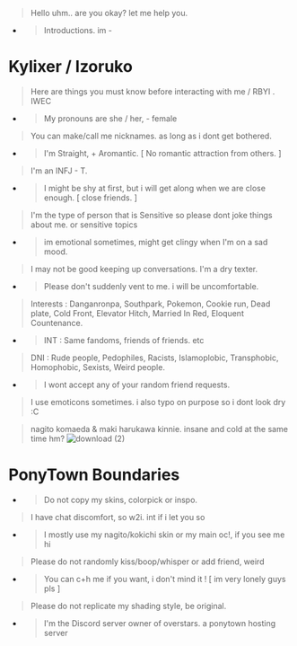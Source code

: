 >  Hello uhm.. are you okay? let me help you. 
- >  Introductions. im -

# Kylixer / Izoruko
> Here are things you must know before interacting with me / RBYI . IWEC
- > My pronouns are she / her, - female
> You can make/call me nicknames. as long as i dont get bothered.
- > I'm Straight, + Aromantic. [ No romantic attraction from others. ]
> I'm an INFJ - T.
- > I might be shy at first, but i will get along when we are close enough. [ close friends. ]
> I'm the type of person that is Sensitive so please dont joke things about me. or sensitive topics
- > im emotional sometimes, might get clingy when I'm on a sad mood.
> I may not be good keeping up conversations. I'm a dry texter.
- > Please don't suddenly vent to me. i will be uncomfortable.
> Interests : Danganronpa, Southpark, Pokemon, Cookie run, Dead plate, Cold Front, Elevator Hitch, Married In Red, Eloquent Countenance.
- > INT : Same fandoms, friends of friends. etc
> DNI : Rude people, Pedophiles, Racists, Islamoplobic, Transphobic, Homophobic, Sexists, Weird people.
- > I wont accept any of your random friend requests.
> I use emoticons sometimes. i also typo on purpose so i dont look dry :C


> nagito komaeda & maki harukawa kinnie. insane and cold at the same time hm?
![download (2)](https://github.com/kyl1xerr/kyl1xerr/assets/161707576/cfae7b3c-8115-4d0b-b1ae-8700a7f3484a)


# PonyTown Boundaries

- > Do not copy my skins, colorpick or inspo.
> I have chat discomfort, so w2i. int if i let you so
- > I mostly use my nagito/kokichi skin or my main oc!, if you see me hi
> Please do not randomly kiss/boop/whisper or add friend, weird
- > You can c+h me if you want, i don't mind it ! [ im very lonely guys pls ]
> Please do not replicate my shading style, be original.
- > I'm the Discord server owner of overstars. a ponytown hosting server
